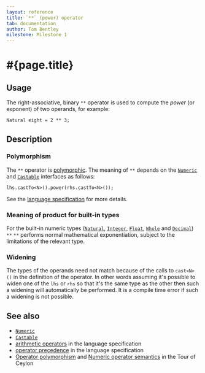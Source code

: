 ```yaml
---
layout: reference
title: `**` (power) operator
tab: documentation
author: Tom Bentley
milestone: Milestone 1
---
```


# #{page.title}

## Usage 

The right-associative, binary `**` operator is used to compute the *power* 
(or exponent) of two operands, for example:


    Natural eight = 2 ** 3;

## Description

### Polymorphism

The `**` operator is [polymorphic](/documentation/reference/operator/operator-polymorphism). 
The meaning of `**` depends on the 
[`Numeric`](../../ceylon.language/Numeric) and
[`Castable`](../../ceylon.language/Castable) interfaces as follows:

    lhs.castTo<N>().power(rhs.castTo<N>());

See the [language specification](#{site.urls.spec}#arithmetic) for more details.

### Meaning of product for built-in types

For the built-in numeric types ([`Natural`](../../ceylon.language/Natural), 
[`Integer`](../../ceylon.language/Integer),
[`Float`](../../ceylon.language/Float),
[`Whole`](../../ceylon.language/Whole) and
[`Decimal`](../../ceylon.language/Decimal)) `**` 
`**` performs normal mathematical exponentiation, subject to the limitations
of the relevant type.

### Widening

The types of the operands need not match because of the calls to `cast<N>()` 
in the definition of the operator. In other words assuming it's possible to 
widen one of the `lhs` or `rhs` so that it's the same type as the other then 
such a widening will automatically be performed. It is a compile time error if 
such a widening is not possible.

## See also

* [`Numeric`](../../ceylon.language/Numeric)
* [`Castable`](../../ceylon.language/Castable)
* [arithmetic operators](#{site.urls.spec}#arithmetic) in the 
  language specification
* [operator precedence](#{site.urls.spec}#operatorprecedence) in the 
  language specification
* [Operator polymorphism](/documentation/tour/language-module/#operator_polymorphism) 
  and 
  [Numeric operator semantics](/documentation/tour/language-module/#numeric_operator_semantics) 
  in the Tour of Ceylon
